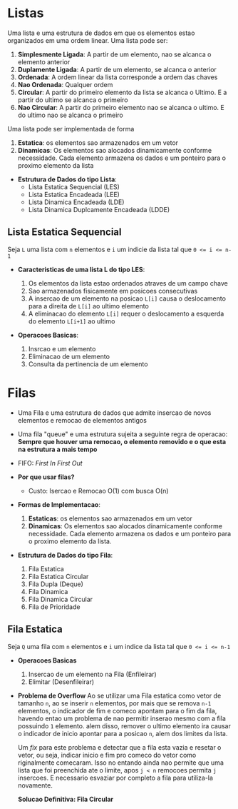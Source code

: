 # Listas

Uma lista e uma estrutura de dados em que os elementos estao organizados em uma ordem linear.
Uma lista pode ser:

1. **Simplesmente Ligada**: A partir de um elemento, nao se alcanca o elemento anterior
1. **Duplamente Ligada**: A partir de um elemento, se alcanca o anterior
1. **Ordenada**: A ordem linear da lista corresponde a ordem das chaves
1. **Nao Ordenada**: Qualquer ordem
1. **Circular**: A partir do primeiro elemento da lista se alcanca o Ultimo. E a partir do ultimo se alcanca o primeiro
1. **Nao Circular**: A partir do primeiro elemento nao se alcanca o ultimo. E do ultimo nao se alcanca o primeiro

Uma lista pode ser implementada de forma
1. **Estatica**: os elementos sao armazenados em um vetor
1. **Dinamicas**: Os elementos sao alocados dinamicamente conforme necessidade. Cada elemento armazena os dados e um ponteiro para o proximo elemento da lista

- **Estrutura de Dados do tipo Lista**:
    - Lista Estatica Sequencial (LES)
    - Lista Estatica Encadeada (LEE)
    - Lista Dinamica Encadeada (LDE)
    - Lista Dinamica Duplcamente Encadeada (LDDE)

## Lista Estatica Sequencial

Seja `L` uma lista com `n` elementos e `i` um indicie da lista tal que `0 <= i <= n-1`

- **Caracteristicas de uma lista L do tipo LES**:
    1. Os elementos da lista estao ordenados atraves de um campo chave
    1. Sao armazenados fisicamente em posicoes consecutivas
    1. A insercao de um elemento na posicao `L[i]` causa o deslocamento para a direita de `L[i]` ao ultimo elemento
    1. A eliminacao do elemento `L[i]` requer o deslocamento a esquerda do elemento `L[i+1]` ao ultimo

- **Operacoes Basicas**:
    1. Insrcao e um elemento
    1. Eliminacao de um elemento
    1. Consulta da pertinencia de um elemento

# Filas

- Uma Fila e uma estrutura de dados que admite insercao de novos elementos e remocao de elementos antigos
- Uma fila "queue" e uma estrutura sujeita a seguinte regra de operacao:
    **Sempre que houver uma remocao, o elemento removido e o que esta na estrutura a mais tempo**
- FIFO: *First In First Out*

- **Por que usar filas?**
    - Custo: Isercao e Remocao O(1) com busca O(n)

- **Formas de Implementacao**:
    1. **Estaticas**: os elementos sao armazenados em um vetor
    1. **Dinamicas**: Os elementos sao alocados dinamicamente conforme necessidade. Cada elemento armazena os dados e um ponteiro para o proximo elemento da lista.

- **Estrutura de Dados do tipo Fila**:
    1. Fila Estatica
    1. Fila Estatica Circular
    1. Fila Dupla (Deque)
    1. Fila Dinamica
    1. Fila Dinamica Circular
    1. Fila de Prioridade

## Fila Estatica

Seja `Q` uma fila com `n` elementos e `i` um indice da lista tal que `0 <= i <= n-1`

- **Operacoes Basicas**
    1. Insercao de um elemento na Fila (Enfileirar)
    1. Elimitar (Desenfileirar)

- **Problema de Overflow**
    Ao se utilizar uma Fila estatica como vetor de tamanho `n`, ao se inserir `n` elementos, por mais que se remova `n-1` elementos, o indicador de fim e comeco apontam para o fim da fila, havendo entao um problema de nao permitir inserao mesmo com a fila possuindo `1` elemento. alem disso, remover o ultimo elemento ira causar o indicador de inicio apontar para a posicao `n`, alem dos limites da lista.

    Um *fix* para este problema e detectar que a fila esta vazia e resetar o vetor, ou seja, indicar inicio e fim pro comeco do vetor como riginalmente comecaram. Isso no entando ainda nao permite que uma lista que foi preenchida ate o limite, apos `j < n` remocoes permita `j` insercoes. E necessario esvaziar por completo a fila para utiliza-la novamente.

    **Solucao Definitiva: Fila Circular**
